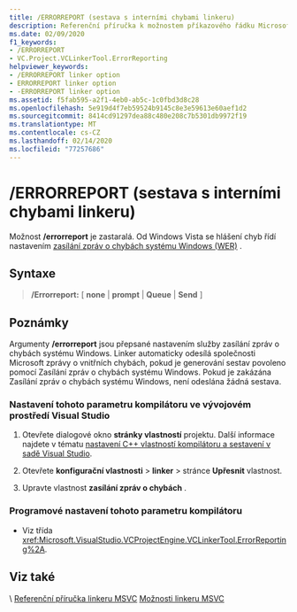 ```yaml
---
title: /ERRORREPORT (sestava s interními chybami linkeru)
description: Referenční příručka k možnostem příkazového řádku Microsoft NMAKE
ms.date: 02/09/2020
f1_keywords:
- /ERRORREPORT
- VC.Project.VCLinkerTool.ErrorReporting
helpviewer_keywords:
- /ERRORREPORT linker option
- ERRORREPORT linker option
- -ERRORREPORT linker option
ms.assetid: f5fab595-a2f1-4eb0-ab5c-1c0fbd3d8c28
ms.openlocfilehash: 5e919d4f7eb59524b9145c8e3e59613e60aef1d2
ms.sourcegitcommit: 8414cd91297dea88c480e208c7b5301db9972f19
ms.translationtype: MT
ms.contentlocale: cs-CZ
ms.lasthandoff: 02/14/2020
ms.locfileid: "77257686"
---
```

# <a name="errorreport-report-internal-linker-errors"></a>/ERRORREPORT (sestava s interními chybami linkeru)

Možnost **/errorreport** je zastaralá. Od Windows Vista se hlášení chyb řídí nastavením [zasílání zpráv o chybách systému Windows (WER)](/windows/win32/wer/windows-error-reporting) .

## <a name="syntax"></a>Syntaxe

> **/Errorreport:** \[ **none** \| **prompt** \| **Queue** \| **Send** ]

## <a name="remarks"></a>Poznámky

Argumenty **/errorreport** jsou přepsané nastavením služby zasílání zpráv o chybách systému Windows. Linker automaticky odesílá společnosti Microsoft zprávy o vnitřních chybách, pokud je generování sestav povoleno pomocí Zasílání zpráv o chybách systému Windows. Pokud je zakázána Zasílání zpráv o chybách systému Windows, není odeslána žádná sestava.

### <a name="to-set-this-compiler-option-in-the-visual-studio-development-environment"></a>Nastavení tohoto parametru kompilátoru ve vývojovém prostředí Visual Studio

1. Otevřete dialogové okno **stránky vlastností** projektu. Další informace najdete v tématu [nastavení C++ vlastností kompilátoru a sestavení v sadě Visual Studio](../working-with-project-properties.md).

1. Otevřete **konfigurační vlastnosti** > **linker** > stránce **Upřesnit** vlastnost.

1. Upravte vlastnost **zasílání zpráv o chybách** .

### <a name="to-set-this-compiler-option-programmatically"></a>Programové nastavení tohoto parametru kompilátoru

- Viz třída <xref:Microsoft.VisualStudio.VCProjectEngine.VCLinkerTool.ErrorReporting%2A>.

## <a name="see-also"></a>Viz také

\ [Referenční příručka linkeru MSVC](linking.md)
[Možnosti linkeru MSVC](linker-options.md)
